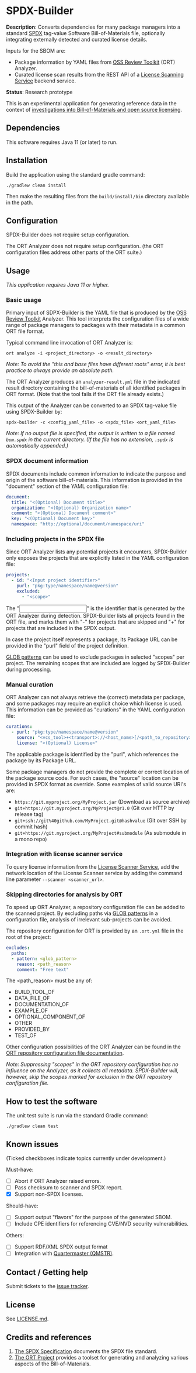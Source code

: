 # SPDX-Builder

**Description**: Converts dependencies for many package managers into a standard
[SPDX](https://spdx.github.io/spdx-spec) tag-value Software Bill-of-Materials file, 
optionally integrating externally detected and curated license details.

Inputs for the SBOM are:
* Package information by YAML files from 
[OSS Review Toolkit](https://github.com/oss-review-toolkit/ort) (ORT) Analyzer.
* Curated license scan results from the REST API of a 
[License Scanning Service](https://github.com/philips-labs/license-scanner)
backend service.

**Status**: Research prototype

This is an experimental application for generating reference data in the context
of [investigations into Bill-of-Materials and open source licensing](https://gitlab.ta.philips.com/swat/bom/comparison).

## Dependencies

This software requires Java 11 (or later) to run.

## Installation

Build the application using the standard gradle command:
```
./gradlew clean install
```
Then make the resulting files from the `build/install/bin` directory available
in the path.

## Configuration
SPDX-Builder does not require setup configuration.

The ORT Analyzer does not require setup configuration. (the ORT configuration
files address other parts of the ORT suite.)

## Usage
_This application requires Java 11 or higher._

### Basic usage
Primary input of SDPX-Builder is the YAML file that is produced by the
[OSS Review Toolkit](https://github.com/oss-review-toolkit/ort) Analyzer.
This tool interprets the configuration files of a wide range of package managers 
to packages with their metadata in a common ORT file format.

Typical command line invocation of ORT Analyzer is:
```
ort analyze -i <project_directory> -o <result_directory>
```
_Note: To avoid the "this and base files have different roots" error, it is
best practice to always provide an absolute path._

The ORT Analyzer produces an `analyzer-result.yml` file in the indicated
result directory containing the bill-of-materials of all identified packages
in ORT format. (Note that the tool fails if the ORT file already exists.)

This output of the Analyzer can be converted to an SPDX tag-value file using
SPDX-Builder by:
```
spdx-builder -c <config_yaml_file> -o <spdx_file> <ort_yaml_file>
```

_Note: If no output file is specified, the output is written to a file named 
`bom.spdx` in the current directory. (If the file has no extension, `.spdx` 
is automatically appended.)_

### SPDX document information
SPDX documents include common information to indicate the purpose and origin
of the software bill-of-materials. This information is provided in the 
"document" section of the YAML configuration file:
```yaml
document:
  title: "<(Optional) Document title>"
  organization: "<(Optional) Organization name>"
  comment: "<(Optional) Document comment>"
  key: "<(Optional) Document key>"
  namespace: "http://optional/document/namespace/uri"
```

### Including projects in the SPDX file
Since ORT Analyzer lists any potential projects it encounters, SPDX-Builder
only exposes the projects that are explicitly listed in the YAML configuration
file:
```yaml
projects:
  - id: "<Input project identifier>"
    purl: "pkg:type/namespace/name@version"
    excluded:
      - "<scope>" 
```
The "<Input project identifier>" is the identifier that is generated by the ORT
Analyzer during detection. SPDX-Builder lists all projects found in the ORT file,
and marks them with "-" for projects that are skipped and "+" for projects that 
are included in the SPDX output.

In case the project itself represents a package, its Package URL can be provided
in the "purl" field of the project definition.

[GLOB patterns](https://docs.oracle.com/javase/tutorial/essential/io/fileOps.html#glob)
can be used to exclude packages in selected "scopes" per project. The remaining
scopes that are included are logged by SPDX-Builder during processing.

### Manual curation
ORT Analyzer can not always retrieve the (correct) metadata per package, and some 
packages may require an explicit choice which license is used. This information
can be provided as "curations" in the YAML configuration file:
```yaml
curations:
  - purl: "pkg:type/namespace/name@version"
    source: "<vcs_tool>+<transport>://<host_name>[/<path_to_repository>][@<revision_tag_or_branch>][#<sub_path>]"
    license: "<(Optional) License>"
```
The applicable package is identified by the "purl", which references the package
by its Package URL.

Some package managers do not provide the complete or correct location of the 
package source code. For such cases, the "source" location can be provided in SPDX 
format as override. Some examples of valid source URI's are:
- `https://git.myproject.org/MyProject.jar` (Download as source archive)
- `git+https://git.myproject.org/MyProject@r1.0` (Git over HTTP by release tag)
- `git+ssh://git%40github.com/MyProject.git@hashvalue` (Git over SSH by commit hash)
- `git+https://git.myproject.org/MyProject#submodule` (As submodule in a mono repo)

### Integration with license scanner service
To query license information from the [License Scanner Service](https://github.com/philips-labs/license-scanner),
add the network location of the License Scanner service by adding the command
line parameter `--scanner <scanner_url>`.

### Skipping directories for analysis by ORT
To speed up ORT Analyzer, a repository configuration file can be added to the
scanned project. By excluding paths via [GLOB patterns](https://docs.oracle.com/javase/tutorial/essential/io/fileOps.html#glob)
in a configuration file, analysis of irrelevant sub-projects can be avoided.

The repository configuration for ORT is provided by an `.ort.yml` file in the 
root of the project:
```yaml
excludes:
  paths:
  - pattern: <glob_pattern>
    reason: <path_reason>
    comment: "Free text"
```

The <path_reason> must be any of:
- BUILD_TOOL_OF
- DATA_FILE_OF
- DOCUMENTATION_OF
- EXAMPLE_OF
- OPTIONAL_COMPONENT_OF
- OTHER
- PROVIDED_BY
- TEST_OF

Other configuration possibilities of the ORT Analyzer can be found in the
[ORT repository configuration file documentation](https://github.com/oss-review-toolkit/ort/blob/master/docs/config-file-ort-yml.md).

_Note: Suppressing "scopes" in the ORT repository configuration has no influence 
on the Analyzer, as it collects all metadata. SPDX-Builder will, however, skip the 
scopes marked for exclusion in the ORT repository configuration file._

## How to test the software
The unit test suite is run via the standard Gradle command:
```
./gradlew clean test
```

## Known issues
(Ticked checkboxes indicate topics currently under development.)

Must-have:
- [ ] Abort if ORT Analyzer raised errors.
- [ ] Pass checksum to scanner and SPDX report.
- [x] Support non-SPDX licenses. 

Should-have:
- [ ] Support output "flavors" for the purpose of the generated SBOM.
- [ ] Include CPE identifiers for referencing CVE/NVD security vulnerabilities.

Others:
- [ ] Support RDF/XML SPDX output format
- [ ] Integration with [Quartermaster (QMSTR)](https://qmstr.org/).

## Contact / Getting help

Submit tickets to the [issue tracker](https://github.com/philips-labs/spdx-builder/issues).

## License

See [LICENSE.md](LICENSE.md).

## Credits and references

1. [The SPDX Specification](https://spdx.github.io/spdx-spec) documents the SPDX file
standard.
2. [The ORT Project](https://github.com/oss-review-toolkit) provides a toolset for
generating and analyzing various aspects of the Bill-of-Materials.

